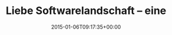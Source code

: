 ---
retweeted: false
source: <a href="http://twitter.com" rel="nofollow">Twitter Web Client</a>
entities:
  hashtags: []
  symbols: []
  user_mentions: []
  urls:
  - url: https://t.co/Ru7j8ZvCtF
    expanded_url: https://lucas.dohmen.io
    display_url: lucas.dohmen.io
    indices:
    - '116'
    - '139'
display_text_range:
- '0'
- '139'
favorite_count: '1'
id_str: '552393531193843713'
truncated: false
retweet_count: '0'
id: '552393531193843713'
possibly_sensitive: false
created_at: Tue Jan 06 09:17:35 +0000 2015
favorited: false
full_text: Liebe Softwarelandschaft – eine der awesomesten Personen die ich kenne
  ist auf der Suche nach einem neuen Job. Los!
lang: de
quote_url: https://lucas.dohmen.io
tags:
- pesos:twitter
date: '2015-01-06T09:17:35+00:00'
src: https://twitter.com/bascht/status/552393531193843713
original_url: https://twitter.com/bascht/status/552393531193843713
type: twitter_tweet
text: Liebe Softwarelandschaft – eine der awesomesten Personen die ich kenne ist auf
  der Suche nach einem neuen Job. Los!
title: Liebe Softwarelandschaft – eine

---